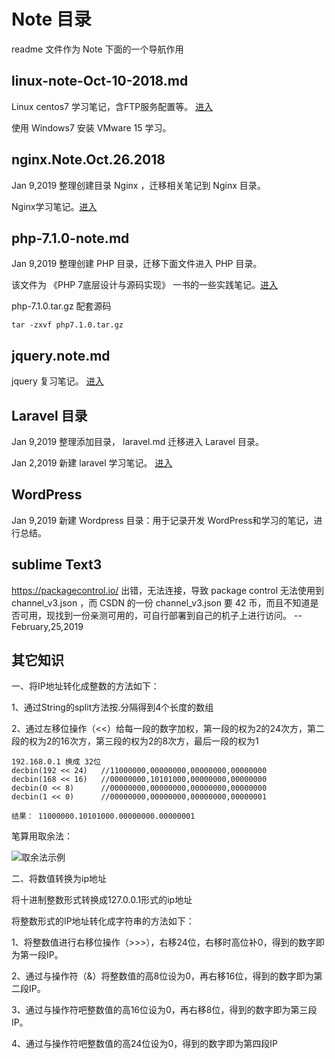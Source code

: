 # Note 目录 #
readme 文件作为 Note 下面的一个导航作用

## linux-note-Oct-10-2018.md ##
Linux centos7 学习笔记，含FTP服务配置等。 [进入](https://github.com/huimingdeng/hello-world/blob/master/Note/note-Oct-10-2018.md "CentOS7 笔记")

使用 Windows7 安装 VMware 15 学习。

## nginx.Note.Oct.26.2018 ##
Jan 9,2019 整理创建目录 Nginx ，迁移相关笔记到 Nginx 目录。

Nginx学习笔记。[进入](https://github.com/huimingdeng/hello-world/blob/master/Note/Nginx/nginx.Note.Oct.26.2018.md "Nginx 学习笔记")

## php-7.1.0-note.md ##
Jan 9,2019 整理创建 PHP 目录，迁移下面文件进入 PHP 目录。

该文件为 《PHP 7底层设计与源码实现》 一书的一些实践笔记。[进入](https://github.com/huimingdeng/hello-world/blob/master/Note/PHP/php-7.1.0-note.md "php7.1.0-源码分析")

php-7.1.0.tar.gz 配套源码

    tar -zxvf php7.1.0.tar.gz

## jquery.note.md ##
jquery 复习笔记。 [进入](https://github.com/huimingdeng/hello-world/blob/master/Note/jquery.note.md "jQuery 复习笔记")

## Laravel 目录 ##
Jan 9,2019 整理添加目录， laravel.md 迁移进入 Laravel 目录。

Jan 2,2019 新建 laravel 学习笔记。 [进入](https://github.com/huimingdeng/hello-world/blob/master/Note/Laravel/laravel.md "Laravel 学习笔记")

## WordPress ##
Jan 9,2019 新建 Wordpress 目录：用于记录开发 WordPress和学习的笔记，进行总结。


## sublime Text3 ##
https://packagecontrol.io/ 出错，无法连接，导致 package control 无法使用到 channel_v3.json ，而 CSDN 的一份 channel_v3.json 要 42 币，而且不知道是否可用，现找到一份亲测可用的，可自行部署到自己的机子上进行访问。 -- February,25,2019

## 其它知识 ##

一、将IP地址转化成整数的方法如下：

1、通过String的split方法按.分隔得到4个长度的数组

2、通过左移位操作（<<）给每一段的数字加权，第一段的权为2的24次方，第二段的权为2的16次方，第三段的权为2的8次方，最后一段的权为1

	192.168.0.1 换成 32位
	decbin(192 << 24)	//11000000,00000000,00000000,00000000
	decbin(168 << 16)	//00000000,10101000,00000000,00000000
	decbin(0 << 8)		//00000000,00000000,00000000,00000000
	decbin(1 << 0)		//00000000,00000000,00000000,00000001

	结果： 11000000.10101000.00000000.00000001
	
笔算用取余法：

![取余法示例](https://i.imgur.com/l8bQIMp.png)


二、将数值转换为ip地址

将十进制整数形式转换成127.0.0.1形式的ip地址

将整数形式的IP地址转化成字符串的方法如下：

1、将整数值进行右移位操作（>>>），右移24位，右移时高位补0，得到的数字即为第一段IP。

2、通过与操作符（&）将整数值的高8位设为0，再右移16位，得到的数字即为第二段IP。

3、通过与操作符吧整数值的高16位设为0，再右移8位，得到的数字即为第三段IP。

4、通过与操作符吧整数值的高24位设为0，得到的数字即为第四段IP